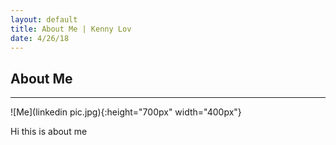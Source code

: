 ```yaml
---
layout: default
title: About Me | Kenny Lov
date: 4/26/18
---
```


## About Me
---
![Me](linkedin pic.jpg){:height="700px" width="400px"}

Hi this is about me 
